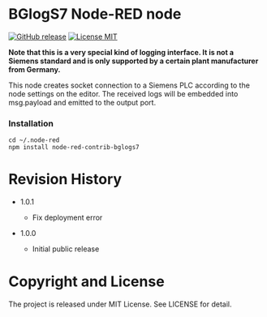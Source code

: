 BGlogS7 Node-RED node
===

[![GitHub release](https://img.shields.io/github/zippo205/node-red-contrib-bglogs7.svg)](https://github.com/zippo205/node-red-contrib-bglogs7/releases/latest)
[![License MIT](https://img.shields.io/github/license/zippo205/node-red-contrib-bglogs7.svg)](http://opensource.org/licenses/MIT)

**Note that this is a very special kind of logging interface. It is not a Siemens standard and is only supported by a certain plant manufacturer from Germany.**

This node creates socket connection to a Siemens PLC according to the node settings on the editor. The received logs will be embedded into msg.payload and emitted to the output port.


### Installation

```
cd ~/.node-red
npm install node-red-contrib-bglogs7
```

# Revision History

* 1.0.1
  - Fix deployment error

* 1.0.0
  - Initial public release

# Copyright and License

The project is released under MIT License. See LICENSE for detail.